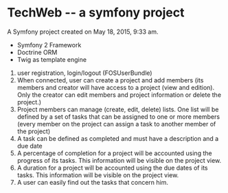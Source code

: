 TechWeb -- a symfony project
=========
A Symfony project created on May 18, 2015, 9:33 am.

- Symfony 2 Framework
- Doctrine ORM
- Twig as template engine

1. user registration, login/logout (FOSUserBundle)
2. When connected, user can create a project and add members (its
members and creator will have access to a project (view and edition).
Only the creator can edit members and project information or delete the
project.)
3. Project members can manage (create, edit, delete) lists. One list
will be defined by a set of tasks that can be assigned to one or more
members (every member on the project can assign a task to another member
of the project)
4. A task can be defined as completed and must have a description and a
due date
5. A percentage of completion for a project will be accounted using the
progress of its tasks. This information will be visible on the project
view.
6. A duration for a project will be accounted using the due dates of its
tasks. This information will be visible on the project view.
7. A user can easily find out the tasks that concern him.
